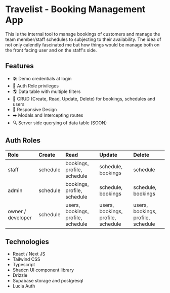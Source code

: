 # Travelist - Booking Management App

This is the internal tool to manage bookings of customers and manage the team member/staff schedules to subjecting to their availability. The idea of not only calendly fascinated me but how things would be manage both on the front facing user and on the staff's side.

## Features

- 🛠️ Demo credentials at login
- 👮 Auth Role privileges
- 🌎 Data table with multiple filters
- 📝 CRUD (Create, Read, Update, Delete) for bookings, schedules and users
- 📱 Responsive Design
- ➡️ Modals and Intercepting routes
- 🔍 Server side querying of data table (SOON)

## Auth Roles

| Role              | Create   | Read                               | Update                             | Delete                             |
| :---------------- | :------- | :--------------------------------- | :--------------------------------- | :--------------------------------- |
| staff             | schedule | bookings, profile, schedule        | schedule, bookings                 | schedule                           |
| admin             | schedule | bookings, profile, schedule        | schedule, bookings                 | schedule, bookings                 |
| owner / developer | schedule | users, bookings, profile, schedule | users, bookings, profile, schedule | users, bookings, profile, schedule |

## Technologies

- React / Next JS
- Tailwind CSS
- Typescript
- Shadcn UI component library
- Drizzle
- Supabase storage and postgresql
- Lucia Auth
